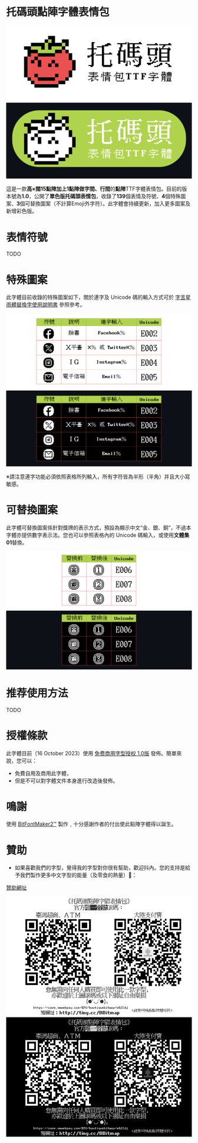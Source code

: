 # 托碼頭點陣字體表情包

![托碼頭點陣字體表情包 / Tomato Emoji](./Image/Tomato.png#gh-light-mode-only)
![托碼頭點陣字體表情包 / Tomato Emoji](./Image/TomatoD.png#gh-dark-mode-only)  

這是一款**高×闊15點陣加上1點陣做字間、行間**的**點陣**TTF字體表情包。目前的版本號為**1.0**，公開了**單色版托碼頭表情包**，收錄了**139**個表情及符號、**4**個特殊圖案、**3**個可替換圖案（不計算Emoji外字符）。此字體會持續更新，加入更多圖案及新增彩色版。

# 表情符號

TODO

# 特殊圖案

此字體目前收錄的特殊圖案如下，關於連字及 Unicode 碼的輸入方式可於 [字言星雨體替換字使用說明書](https://drive.google.com/file/d/1RQrZQI7bH0WMVE2nm4ei7nG2kH1Mtvk8/view?usp=sharing) 參照參考。

![特殊圖案](./Image/Tomato2.png#gh-light-mode-only)
![特殊圖案](./Image/Tomato2D.png#gh-dark-mode-only)

※請注意連字功能必須依照表格所列輸入，所有字符皆為半形（半角）并且大小寫敏感。

# 可替換圖案

此字體可替換圖案係針對獎牌的表示方式，預設為顯示中文“金、銀、銅”，不過本字體亦提供數字表示法。您也可以參照表格內的 Unicode 碼輸入，或使用**文體集01**替換。

![替換圖案](./Image/Tomato3.png#gh-light-mode-only)
![替換圖案](./Image/Tomato3D.png#gh-dark-mode-only)

# 推荐使用方法

TODO

# 授權條款

此字體目前（16 October 2023）使用 [免费商用字型授权 1.0版](https://free-commercial-font-license-chinese.github.io/fcfl/) 發佈。簡單來說，您可以：
 - 免費自用及商用此字體，
 - 但是不可以對字體文件本身進行改造後發佈。

# 鳴謝

使用 [BitFontMaker2™](https://www.pentacom.jp/pentacom/bitfontmaker2/) 製作﹐十分感謝作者的付出使此點陣字體得以誕生。

# 贊助

 - 如果喜歡我們的字型，覺得我的字型對你很有幫助，歡迎抖內。您的支持是給予我們製作更多中文字型的能量（及零食的熱量）🥰：
   
[贊助網址](https://core.newebpay.com/EPG/boutiquebitmap/aQJIdj) 

 
![圖片5](./Image/ToamtoDonate.png#gh-light-mode-only)
![圖片5](./Image/ToamtoDonateD.png#gh-dark-mode-only)
